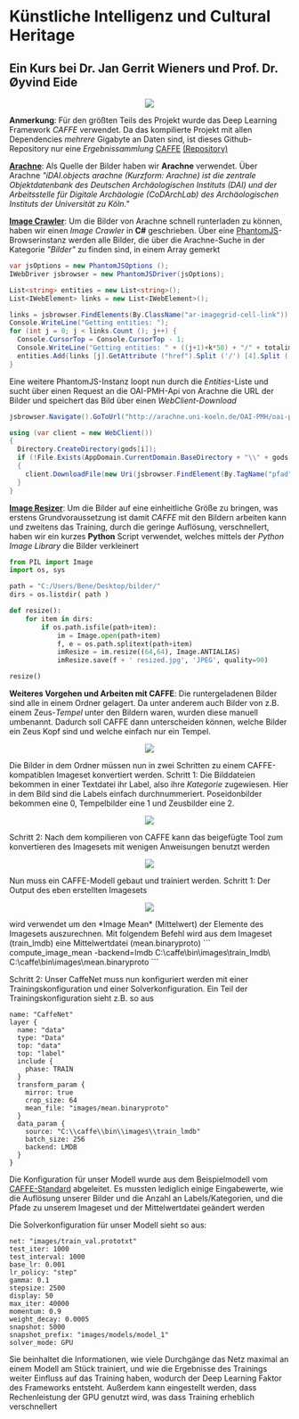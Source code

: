 # Künstliche Intelligenz und Cultural Heritage
## Ein Kurs bei Dr. Jan Gerrit Wieners und Prof. Dr. Øyvind Eide

<p align="center">
  <img src="https://raw.githubusercontent.com/HeyItsBATMAN/kigods/master/17357225_1419599171392757_2132309679_o.png" />
</p>

**Anmerkung**: 
Für den größten Teils des Projekt wurde das Deep Learning Framework *CAFFE* verwendet. Da das kompilierte Projekt mit allen Dependencies *mehrere* Gigabyte an Daten sind, ist dieses Github-Repository nur eine *Ergebnissammlung*
[CAFFE](http://caffe.berkeleyvision.org/) [(Repository)](https://github.com/BVLC/caffe/tree/master)

[**Arachne**](https://arachne.dainst.org/): 
Als Quelle der Bilder haben wir **Arachne** verwendet. Über Arachne 
*"iDAI.objects arachne (Kurzform: Arachne) ist die zentrale Objektdatenbank des Deutschen Archäologischen Instituts (DAI) und der Arbeitsstelle für Digitale Archäologie (CoDArchLab) des Archäologischen Instituts der Universität zu Köln."*

[**Image Crawler**](https://github.com/HeyItsBATMAN/kigods/blob/master/Program.cs): 
Um die Bilder von Arachne schnell runterladen zu können, haben wir einen *Image Crawler* in **C#** geschrieben. Über eine [PhantomJS](http://phantomjs.org/)-Browserinstanz werden alle Bilder, die über die Arachne-Suche in der Kategorie *"Bilder"* zu finden sind, in einem Array gemerkt
```csharp
var jsOptions = new PhantomJSOptions ();
IWebDriver jsbrowser = new PhantomJSDriver(jsOptions);
```
```csharp
List<string> entities = new List<string>();
List<IWebElement> links = new List<IWebElement>();

links = jsbrowser.FindElements(By.ClassName("ar-imagegrid-cell-link")).ToList();
Console.WriteLine("Getting entities: ");
for (int j = 0; j < links.Count (); j++) {
  Console.CursorTop = Console.CursorTop - 1;
  Console.WriteLine("Getting entities: " + ((j+1)+k*50) + "/" + totalimages);
  entities.Add(links [j].GetAttribute ("href").Split ('/') [4].Split ('?') [0]);
}
```
Eine weitere PhantomJS-Instanz loopt nun durch die *Entities*-Liste und sucht über einen Request an die OAI-PMH-Api von Arachne die URL der Bilder und speichert das Bild über einen *WebClient-Download*
```csharp
jsbrowser.Navigate().GoToUrl("http://arachne.uni-koeln.de/OAI-PMH/oai-pmh.xml?verb=GetRecord&identifier=oai:arachne.uni-koeln.de:marbilder/" + matnum + "&metadataPrefix=origin");

using (var client = new WebClient())
{
  Directory.CreateDirectory(gods[i]);
  if (!File.Exists(AppDomain.CurrentDomain.BaseDirectory + "\\" + gods[i] + "\\" + jsbrowser.FindElement(By.TagName("dateinamemarbilder")).Text))
  {
    client.DownloadFile(new Uri(jsbrowser.FindElement(By.TagName("pfad")).Text), AppDomain.CurrentDomain.BaseDirectory + "\\" + gods[i] + "\\" + jsbrowser.FindElement(By.TagName("dateinamemarbilder")).Text);
  }
}
```


[**Image Resizer**](https://github.com/HeyItsBATMAN/kigods/blob/master/hello.py): Um die Bilder auf eine einheitliche Größe zu bringen, was erstens Grundvoraussetzung ist damit *CAFFE* mit den Bildern arbeiten kann und zweitens das Training, durch die geringe Auflösung, verschnellert, haben wir ein kurzes **Python** Script verwendet, welches mittels der *Python Image Library* die Bilder verkleinert
```python
from PIL import Image
import os, sys

path = "C:/Users/Bene/Desktop/bilder/"
dirs = os.listdir( path )

def resize():
    for item in dirs:
        if os.path.isfile(path+item):
            im = Image.open(path+item)
            f, e = os.path.splitext(path+item)
            imResize = im.resize((64,64), Image.ANTIALIAS)
            imResize.save(f + ' resized.jpg', 'JPEG', quality=90)

resize()
```


**Weiteres Vorgehen und Arbeiten mit CAFFE**:
Die runtergeladenen Bilder sind alle in einem Ordner gelagert. Da unter anderem auch Bilder von z.B. einem Zeus-*Tempel* unter den Bildern waren, wurden diese manuell umbenannt. Dadurch soll CAFFE dann unterscheiden können, welche Bilder ein Zeus Kopf sind und welche einfach nur ein Tempel.
<p align="center">
  <img src="https://raw.githubusercontent.com/HeyItsBATMAN/kigods/master/caffe%20imageset.PNG" />
</p>


Die Bilder in dem Ordner müssen nun in zwei Schritten zu einem CAFFE-kompatiblen Imageset konvertiert werden.
Schritt 1:
Die Bilddateien bekommen in einer Textdatei ihr Label, also ihre *Kategorie* zugewiesen. Hier in dem Bild sind die Labels einfach durchnummeriert. Poseidonbilder bekommen eine 0, Tempelbilder eine 1 und Zeusbilder eine 2.
<p align="center">
  <img src="https://raw.githubusercontent.com/HeyItsBATMAN/kigods/master/caffe%20labeltext.PNG" />
</p>

Schritt 2:
Nach dem kompilieren von CAFFE kann das beigefügte Tool zum konvertieren des Imagesets mit wenigen Anweisungen benutzt werden
<p align="center">
  <img src="https://raw.githubusercontent.com/HeyItsBATMAN/kigods/master/caffe%20create_imageset.PNG" />
</p>

Nun muss ein CAFFE-Modell gebaut und trainiert werden.
Schritt 1: Der Output des eben erstellten Imagesets 
<p align="center">
  <img src="https://raw.githubusercontent.com/HeyItsBATMAN/kigods/master/caffe%20train_lmdb.PNG" />
</p>
wird verwendet um den *Image Mean* (Mittelwert) der Elemente des Imagesets auszurechnen.
Mit folgendem Befehl wird aus dem Imageset (train_lmdb) eine Mittelwertdatei (mean.binaryproto)
```
compute_image_mean -backend=lmdb C:\caffe\bin\images\train_lmdb\ C:\caffe\bin\images\mean.binaryproto
```

Schritt 2: 
Unser CaffeNet muss nun konfiguriert werden mit einer Trainingskonfiguration und einer Solverkonfiguration.
Ein Teil der Trainingskonfiguration sieht z.B. so aus
```
name: "CaffeNet"
layer {
  name: "data"
  type: "Data"
  top: "data"
  top: "label"
  include {
    phase: TRAIN
  }
  transform_param {
    mirror: true
    crop_size: 64
    mean_file: "images/mean.binaryproto"
  }
  data_param {
    source: "C:\\caffe\\bin\\images\\train_lmdb"
    batch_size: 256
    backend: LMDB
  }
}
```
Die Konfiguration für unser Modell wurde aus dem Beispielmodell vom [CAFFE-Standard](https://github.com/BVLC/caffe/blob/master/models/bvlc_reference_caffenet/train_val.prototxt) abgeleitet. Es mussten lediglich einige Eingabewerte, wie die Auflösung unserer Bilder und die Anzahl an Labels/Kategorien, und die Pfade zu unserem Imageset und der Mittelwertdatei geändert werden

Die Solverkonfiguration für unser Modell sieht so aus:
```
net: "images/train_val.prototxt"
test_iter: 1000
test_interval: 1000
base_lr: 0.001
lr_policy: "step"
gamma: 0.1
stepsize: 2500
display: 50
max_iter: 40000
momentum: 0.9
weight_decay: 0.0005
snapshot: 5000
snapshot_prefix: "images/models/model_1"
solver_mode: GPU
```
Sie beinhaltet die Informationen, wie viele Durchgänge das Netz maximal an einem Modell am Stück trainiert, und wie die Ergebnisse des Trainings weiter Einfluss auf das Training haben, wodurch der Deep Learning Faktor des Frameworks entsteht. Außerdem kann eingestellt werden, dass Rechenleistung der GPU genutzt wird, was dass Training erheblich verschnellert
